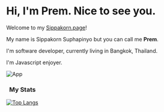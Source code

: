 # Hi, I'm Prem. Nice to see you.
Welcome to my [Sippakorn.page](https://sippakorn.page)!

My name is Sippakorn Suphapinyo but you can call me **Prem**.

I'm software developer, currently living in  Bangkok, Thailand.

I'm Javascript enjoyer.


![App](https://komarev.com/ghpvc/?username=sippakorn-prem&color=lightgrey)

### &nbsp; My Stats

[![Top Langs](https://github-readme-stats.vercel.app/api/top-langs/?username=sippakorn-prem&layout=compact&theme=github_dark_dimmed)](https://github.com/sippakorn-prem)